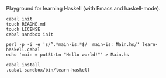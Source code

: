 Playground for learning Haskell (with Emacs and haskell-mode).

```
cabal init
touch README.md
touch LICENSE
cabal sandbox init

perl -p -i -e 's/^.*main-is.*$/  main-is: Main.hs/' learn-haskell.cabal
echo 'main = putStrLn "Hello world!"' > Main.hs

cabal install
.cabal-sandbox/bin/learn-haskell
```